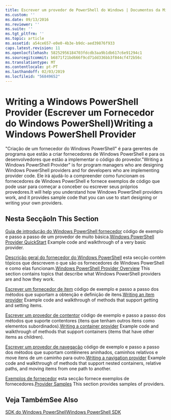 ```yaml
---
title: Escrever um provedor de PowerShell do Windows | Documentos da Microsoft
ms.custom: ''
ms.date: 09/13/2016
ms.reviewer: ''
ms.suite: ''
ms.tgt_pltfrm: ''
ms.topic: article
ms.assetid: a54ce657-e0e0-4b3e-b9dc-aed39876f933
caps.latest.revision: 11
ms.openlocfilehash: 58252956184703fdcdb3aa9b1db617c6e91294c1
ms.sourcegitcommit: b6871f21bd666f9cd71dd336bb3f844cf472b56c
ms.translationtype: MT
ms.contentlocale: pt-PT
ms.lasthandoff: 02/03/2019
ms.locfileid: "56849652"
---
```

# <a name="writing-a-windows-powershell-provider"></a><span data-ttu-id="5a146-102">Writing a Windows PowerShell Provider (Escrever um Fornecedor do Windows PowerShell)</span><span class="sxs-lookup"><span data-stu-id="5a146-102">Writing a Windows PowerShell Provider</span></span>

<span data-ttu-id="5a146-103">"Criação de um fornecedor do Windows PowerShell" é para gerentes de programa que estão a criar fornecedores de Windows PowerShell e para os desenvolvedores que estão a implementar o código do provedor.</span><span class="sxs-lookup"><span data-stu-id="5a146-103">"Writing a Windows PowerShell Provider" is for program managers who are designing Windows PowerShell providers and for developers who are implementing provider code.</span></span> <span data-ttu-id="5a146-104">Ele irá ajudá-lo a compreender como funcionam os fornecedores de Windows PowerShell e fornece exemplos de código que pode usar para começar a conceber ou escrever seus próprios provedores.</span><span class="sxs-lookup"><span data-stu-id="5a146-104">It will help you understand how Windows PowerShell providers work, and it provides sample code that you can use to start designing or writing your own providers.</span></span>

## <a name="in-this-section"></a><span data-ttu-id="5a146-105">Nesta Secção</span><span class="sxs-lookup"><span data-stu-id="5a146-105">In This Section</span></span>

<span data-ttu-id="5a146-106">[Guia de introdução do Windows PowerShell fornecedor](./windows-powershell-provider-quickstart.md) código de exemplo e passo a passo de um provedor de muito básica.</span><span class="sxs-lookup"><span data-stu-id="5a146-106">[Windows PowerShell Provider QuickStart](./windows-powershell-provider-quickstart.md) Example code and walkthrough of a very basic provider.</span></span>

<span data-ttu-id="5a146-107">[Descrição geral do fornecedor do Windows PowerShell](./windows-powershell-provider-overview.md) esta secção contém tópicos que descrevem o que são os fornecedores de Windows PowerShell e como elas funcionam.</span><span class="sxs-lookup"><span data-stu-id="5a146-107">[Windows PowerShell Provider Overview](./windows-powershell-provider-overview.md) This section contains topics that describe what Windows PowerShell providers are and how they work.</span></span>

<span data-ttu-id="5a146-108">[Escrever um fornecedor de item](./writing-an-item-provider.md) código de exemplo e passo a passo dos métodos que suportam a obtenção e definição de itens.</span><span class="sxs-lookup"><span data-stu-id="5a146-108">[Writing an item provider](./writing-an-item-provider.md) Example code and walkthrough of methods that support getting and setting items.</span></span>

<span data-ttu-id="5a146-109">[Escrever um provedor de contentor](./writing-a-container-provider.md) código de exemplo e passo a passo dos métodos que suporte contentores (itens que tenham outros itens como elementos subordinados).</span><span class="sxs-lookup"><span data-stu-id="5a146-109">[Writing a container provider](./writing-a-container-provider.md) Example code and walkthrough of methods that support containers (items that have other items as children).</span></span>

<span data-ttu-id="5a146-110">[Escrever um provedor de navegação](./writing-a-navigation-provider.md) código de exemplo e passo a passo dos métodos que suportam contêineres aninhados, caminhos relativos e move itens de um caminho para outro.</span><span class="sxs-lookup"><span data-stu-id="5a146-110">[Writing a navigation provider](./writing-a-navigation-provider.md) Example code and walkthrough of methods that support nested containers, relative paths, and moving items from one path to another.</span></span>

<span data-ttu-id="5a146-111">[Exemplos de fornecedor](./provider-samples.md) esta secção fornece exemplos de fornecedores.</span><span class="sxs-lookup"><span data-stu-id="5a146-111">[Provider Samples](./provider-samples.md) This section provides samples of providers.</span></span>

## <a name="see-also"></a><span data-ttu-id="5a146-112">Veja Também</span><span class="sxs-lookup"><span data-stu-id="5a146-112">See Also</span></span>

[<span data-ttu-id="5a146-113">SDK do Windows PowerShell</span><span class="sxs-lookup"><span data-stu-id="5a146-113">Windows PowerShell SDK</span></span>](../windows-powershell-reference.md)